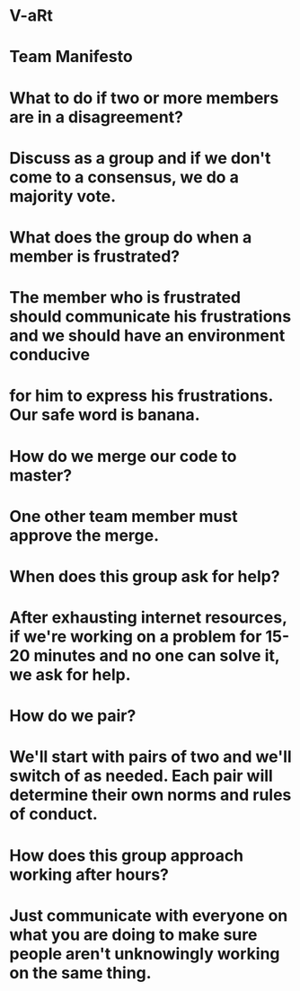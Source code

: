 # V-aRt

# Team Manifesto

# What to do if two or more members are in a disagreement?
# Discuss as a group and if we don't come to a consensus, we do a majority vote. 

# What does the group do when a member is frustrated?
# The member who is frustrated should communicate his frustrations and we should have an environment conducive
# for him to express his frustrations. Our safe word is banana.

# How do we merge our code to master?
# One other team member must approve the merge.

# When does this group ask for help?
# After exhausting internet resources, if we're working on a problem for 15-20 minutes and no one can solve it, we ask for help.

# How do we pair?
# We'll start with pairs of two and we'll switch of as needed. Each pair will determine their own norms and rules of conduct.

# How does this group approach working after hours?
# Just communicate with everyone on what you are doing to make sure people aren't unknowingly working on the same thing.
